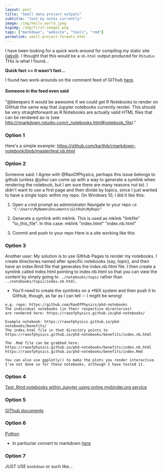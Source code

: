 ```yaml
---
layout: post
title: "Small data project outputs"
subtitle: "Just my notes currently"
image: /img/hello_world.jpeg
bigimg: /img/first-image1.png
tags: ["markdown", "website", "tools", "rmd"]
permalink: small-project-formats.html
---
```


I have been looking for a quick work-around for compiling my static site ([jekyll](https://jekyllrb.com/)). I thought that this would be a `nb.html` output produced for `RStudio`. THis is what I found...

**Quick fact == it wasn't fast...**

I found two work-arounds on the comment feed of GIThub [here](https://github.com/rstudio/rmarkdown/issues/1020).

#### Someone in the feed even said

"@bkeepers It would be awesome if we could get R Notebooks to render on GitHub the same way that Jupyter notebooks currently render. This should be very straightforward as R Notebooks are actually valid HTML files that can be rendered as-is (see http://rmarkdown.rstudio.com/r_notebooks.html#notebook_file)."

### Option 1

Here's a simple example: https://github.com/karthik/rmarkdown-notebook/blob/master/test.nb.html

### Option 2

Someone said: I Agree with @RaoOfPhysics, perhaps this issue belongs to github (unless @yihui can come up with a way to generate a symlink when rendering the notebook, but I am sure there are many reasons not to). I didn't want to use a first page and then divide by topics, since I just wanted to have a single topic within my repo. On Windows 10, I did it like this:

1. Open a cmd prompt as administrator
Navigate to your repo `cd "C:\Users\MyName\Documents\GitHub\MyRepo"`

2. Generate a symlink with mklink. This is used as mklink "linkfile" "to_this_file". In this case:
mklink "index.html" "index.nb.html"

3. Commit and push to your repo
Here is a site working like this

### Option 3

Another user: My solution is to use GitHub Pages to render my notebooks. I create directories named after specific notebooks (say, topic), and then have an index.Rmd file that generates the index.nb.html file. I then create a symlink called index.html pointing to index.nb.html so that you can view the content by simply going to `../notebooks/topic` rather than `../notebooks/topic/index.nb.html.`

- You'll need to create the symlinks on a *NIX system and then push it to GitHub, though, as far as I can tell -- I might be wrong!

```
e.g. repo: https://github.com/RaoOfPhysics/phd-notebooks
The individual notebooks (in their respective directories) 
are rendered here: https://raoofphysics.github.io/phd-notebooks/

Example notebook: https://raoofphysics.github.io/phd-notebooks/benefits/
The index.html file in that directory points to 
https://raoofphysics.github.io/phd-notebooks/benefits/index.nb.html

The .Rmd file can be grabbed here: 
https://raoofphysics.github.io/phd-notebooks/benefits/index.nb.html https://raoofphysics.github.io/phd-notebooks/benefits/index.Rmd

You can also use ggplotly() to make the plots you render interactive. I've not done so for these notebooks, although I have tested it.

```

### Option 4

[Test .Rmd notebooks within Jupyter using online mybinder.org service ](https://github.com/mwouts/jupytext/issues/19)

### Option 5

[GIThub documents](https://rmarkdown.rstudio.com/github_document_format.html)

### Option 6

[Python](https://www.nbinteract.com/)
- In partiuclar convert to markdown [here](https://nbconvert.readthedocs.io/en/latest/usage.html#convert-markdown)

### Option 7

JUST USE `bookdown` or such like...
